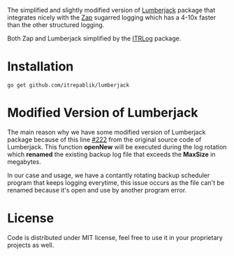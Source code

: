 
The simplified and slightly modified version of [Lumberjack](https://github.com/natefinch/lumberjack) package that integrates nicely with the [Zap](https://github.com/uber-go/zap) sugarred logging which has a 4-10x faster than the other structured logging.

Both Zap and Lumberjack simplified by the [ITRLog](https://github.com/itrepablik/itrlog) package.
 
# Installation
```
go get github.com/itrepablik/lumberjack
```

# Modified Version of Lumberjack
The main reason why we have some modified version of Lumberjack package because of this line [#222](https://github.com/natefinch/lumberjack/blob/v2.0/lumberjack.go) from the original source code of Lumberjack.  This function **openNew** will be executed during the log rotation which **renamed** the existing backup log file that exceeds the **MaxSize** in megabytes.

In our case and usage, we have a contantly rotating backup scheduler program that keeps logging everytime, this issue occurs as the file can't be renamed because it's open and use by another program error.



# License
Code is distributed under MIT license, feel free to use it in your proprietary projects as well.
